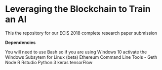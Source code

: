 Leveraging the Blockchain to Train an AI
========================================

This the repository for our ECIS 2018 complete research paper submission



**Dependencies**

You will need to use Bash so if you are using Windows 10 activate the Windows Subsytem for Linux (beta)
Ethereum Command Line Tools - Geth
Node
R
Rstudio
Python 3
keras
tensorFlow

